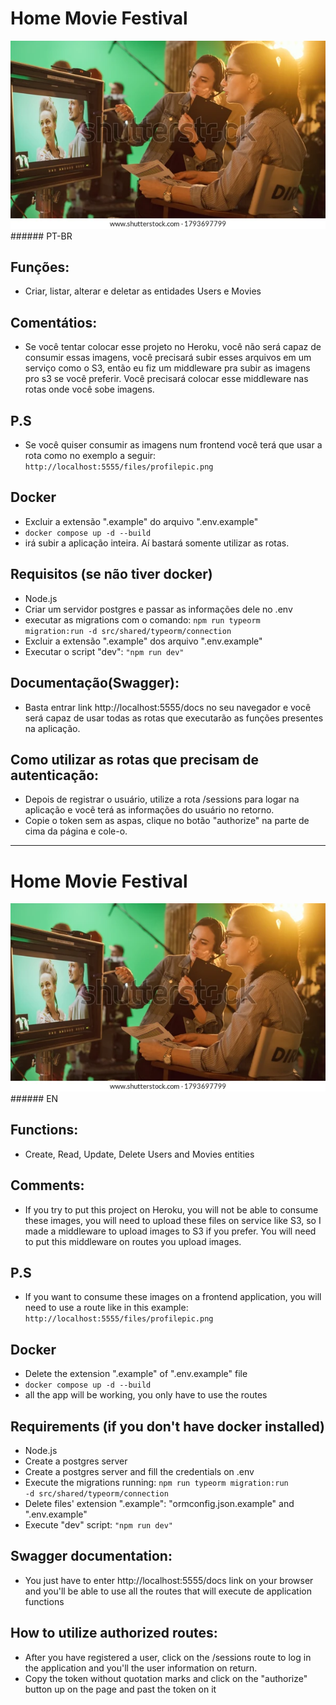 # Home Movie Festival

<img src="headerimage.webp" alt="people working on a movie set">
###### PT-BR

## Funções:

-   Criar, listar, alterar e deletar as entidades Users e Movies

## Comentátios:

-   Se você tentar colocar esse projeto no Heroku, você não será capaz de consumir essas imagens, você precisará subir esses arquivos em um serviço como o S3, então eu fiz um middleware pra subir as imagens pro s3 se você preferir.
    Você precisará colocar esse middleware nas rotas onde você sobe imagens.


## P.S

-   Se você quiser consumir as imagens num frontend você terá que usar a rota como no exemplo a seguir: <code>http://localhost:5555/files/profilepic.png</code>

## Docker
- Excluir a extensão ".example" do arquivo ".env.example"
- <code>docker compose up -d --build </code>
- irá subir a aplicação inteira. Aí bastará somente utilizar as rotas.

## Requisitos (se não tiver docker)

-   Node.js
-   Criar um servidor postgres e passar as informações dele no .env
-   executar as migrations com o comando: <code>npm run typeorm migration:run -d src/shared/typeorm/connection</code>
-   Excluir a extensão ".example" dos arquivo ".env.example"
-   Executar o script "dev": <code>"npm run dev"</code>

## Documentação(Swagger):

-   Basta entrar link http://localhost:5555/docs no seu navegador e você será capaz de usar todas as rotas que executarão as funções presentes na aplicação.

## Como utilizar as rotas que precisam de autenticação:

-   Depois de registrar o usuário, utilize a rota /sessions para logar na aplicação e você terá as informações do usuário no retorno.
-   Copie o token sem as aspas, clique no botão "authorize" na parte de cima da página e cole-o.

---

# Home Movie Festival

<img src="headerimage.webp" alt="people working on a movie set">
###### EN

## Functions:

-   Create, Read, Update, Delete Users and Movies entities

## Comments:

-   If you try to put this project on Heroku, you will not be able to consume these images, you will need to upload these files on service like S3, so I made a middleware to upload images to S3 if you prefer.
    You will need to put this middleware on routes you upload images.


## P.S

-   If you want to consume these images on a frontend application, you will need to use a route like in this example: <code>http://localhost:5555/files/profilepic.png</code>

## Docker
-   Delete the extension ".example" of ".env.example" file
-   `docker compose up -d --build`
-   all the app will be working, you only have to use the routes

## Requirements (if you don't have docker installed)

-   Node.js
-   Create a postgres server
-   Create a postgres server and fill the credentials on .env
-   Execute the migrations running: <code>npm run typeorm migration:run -d src/shared/typeorm/connection</code>
-   Delete files' extension ".example": "ormconfig.json.example" and ".env.example"
-   Execute "dev" script: <code>"npm run dev"</code>

## Swagger documentation:

-   You just have to enter http://localhost:5555/docs link on your browser and you'll be able to use all the routes that will execute de application functions

## How to utilize authorized routes:

-   After you have registered a user, click on the /sessions route to log in the application and you'll the user information on return.
-   Copy the token without quotation marks and click on the "authorize" button up on the page and past the token on it
